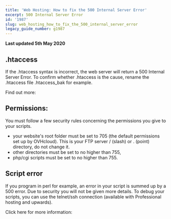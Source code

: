 ```yaml
---
title: 'Web Hosting: How to fix the 500 Internal Server Error'
excerpt: 500 Internal Server Error
id: '1987'
slug: web_hosting_how_to_fix_the_500_internal_server_error
legacy_guide_number: g1987
---
```


**Last updated 5th May 2020**

## .htaccess

If the .htaccess syntax is incorrect, the web server will return a 500 Internal Server Error. To confirm whether .htaccess is the cause, rename the .htaccess file .htaccess_bak for example. 

Find out more:[]({legacy}1967)


## Permissions:

You must follow a few security rules concerning the permissions you give to your scripts. 

- your website's root folder must be set to 705 (the default permissions set up by OVHcloud). This is your FTP server / (slash) or . (point) directory, do not change it. 
- other directories must be set to no higher than 755,
- php/cgi scripts must be set to no higher than 755.


## Script error

If you program in perl for example, an error in your script is summed up by a 500 error. Due to security you will not be given more details. To debug your scripts, you can use the telnet/ssh connection (available with Professional hosting and upwards).

Click here for more information: []({legacy}1962)

